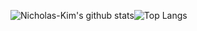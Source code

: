 ![Nicholas-Kim's github stats](https://github-readme-stats.vercel.app/api?username=dblepart99&count_private=true&show_icons=true&theme=graywhite)![Top Langs](https://github-readme-stats.vercel.app/api/top-langs/?username=dblepart99&langs_count=7&hide=html,scss&theme=graywhite)



<!-- **Nicholas-Kim/Nicholas-Kim** is a ✨ _special_ ✨ repository because its `README.md` (this file) appears on your GitHub profile. &hide=html,SCSS
Here are some ideas to get you started:
- 🔭 I’m currently working on ...
- 🌱 I’m currently learning ...
- 👯 I’m looking to collaborate on ...
- 🤔 I’m looking for help with ...
- 💬 Ask me about ...
- 📫 How to reach me: ...
- 😄 Pronouns: ...
- ⚡ Fun fact: ... -->

